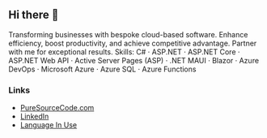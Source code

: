 ## Hi there 👋

Transforming businesses with bespoke cloud-based software. Enhance efficiency, boost productivity, and achieve competitive advantage. Partner with me for exceptional results.
Skills: C# · ASP.NET · ASP.NET Core · ASP.NET Web API · Active Server Pages (ASP) · .NET MAUI · Blazor · Azure DevOps · Microsoft Azure · Azure SQL · Azure Functions

### Links 

- [PureSourceCode.com](https://puresourcecode.com/)
- [LinkedIn](https://www.linkedin.com/in/rossiniuk/)
- [Language In Use](https://languageinuse.com/)

<!--
**erossini/erossini** is a ✨ _special_ ✨ repository because its `README.md` (this file) appears on your GitHub profile.

Here are some ideas to get you started:

- 🔭 I’m currently working on ...
- 🌱 I’m currently learning ...
- 👯 I’m looking to collaborate on ...
- 🤔 I’m looking for help with ...
- 💬 Ask me about ...
- 📫 How to reach me: ...
- 😄 Pronouns: ...
- ⚡ Fun fact: ...
-->
